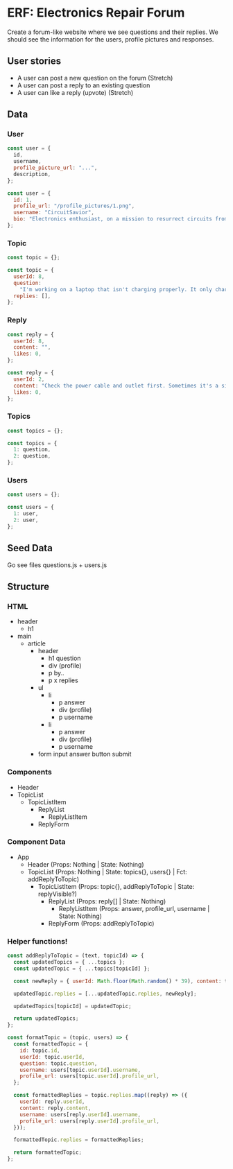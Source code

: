 # ERF: Electronics Repair Forum

Create a forum-like website where we see questions and their replies. We should see the information for the users, profile pictures and responses.

## User stories

- A user can post a new question on the forum (Stretch)
- A user can post a reply to an existing question
- A user can like a reply (upvote) (Stretch)

## Data

### User

```jsx
const user = {
  id,
  username,
  profile_picture_url: "...",
  description,
};
```

```jsx
const user = {
  id: 1,
  profile_url: "/profile_pictures/1.png",
  username: "CircuitSavior",
  bio: "Electronics enthusiast, on a mission to resurrect circuits from the dead.",
};
```

### Topic

```jsx
const topic = {};
```

```jsx
const topic = {
  userId: 8,
  question:
    "I'm working on a laptop that isn't charging properly. It only charges when the charging cable is held at a certain angle. What could be causing this issue?",
  replies: [],
};
```

### Reply

```jsx
const reply = {
  userId: 8,
  content: "",
  likes: 0,
};
```

```jsx
const reply = {
  userId: 2,
  content: "Check the power cable and outlet first. Sometimes it's a simple power issue.",
  likes: 0,
};
```

### Topics

```jsx
const topics = {};
```

```jsx
const topics = {
  1: question,
  2: question,
};
```

### Users

```jsx
const users = {};
```

```jsx
const users = {
  1: user,
  2: user,
};
```

## Seed Data

Go see files questions.js + users.js

## Structure

### HTML

- header
  - h1
- main
  - article
    - header
      - h1 question
      - div (profile)
      - p by..
      - p x replies
    - ul
      - li
        - p answer
        - div (profile)
        - p username
      - li
        - p answer
        - div (profile)
        - p username
    - form
      input answer
      button submit

### Components

- Header
- TopicList
  - TopicListItem
    - ReplyList
      - ReplyListItem
    - ReplyForm

### Component Data

- App
  - Header (Props: Nothing | State: Nothing)
  - TopicList (Props: Nothing | State: topics{}, users{} | Fct: addReplyToTopic)
    - TopicListItem (Props: topic{}, addReplyToTopic | State: replyVisible?)
      - ReplyList (Props: reply[] | State: Nothing)
        - ReplyListItem (Props: answer, profile_url, username | State: Nothing)
      - ReplyForm (Props: addReplyToTopic)

### Helper functions!

```jsx
const addReplyToTopic = (text, topicId) => {
  const updatedTopics = { ...topics };
  const updatedTopic = { ...topics[topicId] };

  const newReply = { userId: Math.floor(Math.random() * 39), content: text };

  updatedTopic.replies = [...updatedTopic.replies, newReply];

  updatedTopics[topicId] = updatedTopic;

  return updatedTopics;
};

const formatTopic = (topic, users) => {
  const formattedTopic = {
    id: topic.id,
    userId: topic.userId,
    question: topic.question,
    username: users[topic.userId].username,
    profile_url: users[topic.userId].profile_url,
  };

  const formattedReplies = topic.replies.map((reply) => ({
    userId: reply.userId,
    content: reply.content,
    username: users[reply.userId].username,
    profile_url: users[reply.userId].profile_url,
  }));

  formattedTopic.replies = formattedReplies;

  return formattedTopic;
};
```
